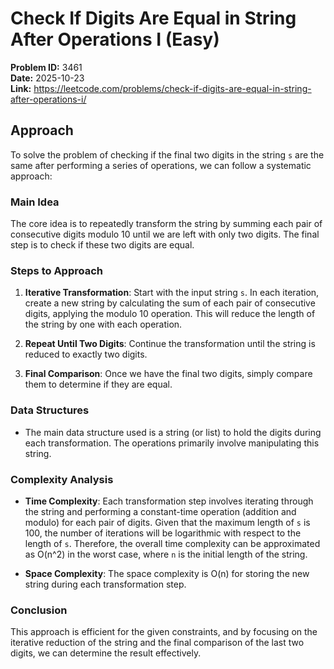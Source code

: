# Check If Digits Are Equal in String After Operations I (Easy)

**Problem ID:** 3461  
**Date:** 2025-10-23  
**Link:** https://leetcode.com/problems/check-if-digits-are-equal-in-string-after-operations-i/

## Approach

To solve the problem of checking if the final two digits in the string `s` are the same after performing a series of operations, we can follow a systematic approach:

### Main Idea
The core idea is to repeatedly transform the string by summing each pair of consecutive digits modulo 10 until we are left with only two digits. The final step is to check if these two digits are equal.

### Steps to Approach
1. **Iterative Transformation**: Start with the input string `s`. In each iteration, create a new string by calculating the sum of each pair of consecutive digits, applying the modulo 10 operation. This will reduce the length of the string by one with each operation.

2. **Repeat Until Two Digits**: Continue the transformation until the string is reduced to exactly two digits.

3. **Final Comparison**: Once we have the final two digits, simply compare them to determine if they are equal.

### Data Structures
- The main data structure used is a string (or list) to hold the digits during each transformation. The operations primarily involve manipulating this string.

### Complexity Analysis
- **Time Complexity**: Each transformation step involves iterating through the string and performing a constant-time operation (addition and modulo) for each pair of digits. Given that the maximum length of `s` is 100, the number of iterations will be logarithmic with respect to the length of `s`. Therefore, the overall time complexity can be approximated as O(n^2) in the worst case, where `n` is the initial length of the string.
  
- **Space Complexity**: The space complexity is O(n) for storing the new string during each transformation step.

### Conclusion
This approach is efficient for the given constraints, and by focusing on the iterative reduction of the string and the final comparison of the last two digits, we can determine the result effectively.
